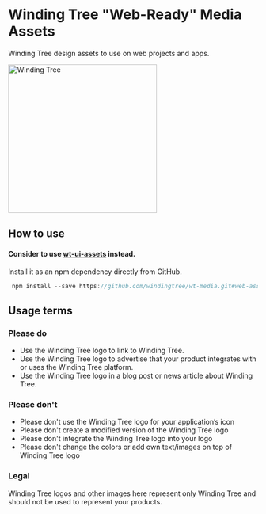 # Winding Tree "Web-Ready" Media Assets


Winding Tree design assets to use on web projects and apps.

<img src="logo-variants/full-logo/svg/logo--gradient_black-text--lg.svg?sanitize=true" alt="Winding Tree" width="300px">

## How to use

#### Consider to use [wt-ui-assets](https://github.com/windingtree/wt-ui-assets) instead.

Install it as an npm dependency directly from GitHub.

```js
 npm install --save https://github.com/windingtree/wt-media.git#web-assets
```

## Usage terms

### Please do

- Use the Winding Tree logo to link to Winding Tree.
- Use the Winding Tree logo to advertise that your product integrates with or uses the Winding Tree platform.
- Use the Winding Tree logo in a blog post or news article about Winding Tree.

### Please don't

- Please don't use the Winding Tree logo for your application’s icon
- Please don't create a modified version of the Winding Tree logo
- Please don't integrate the Winding Tree logo into your logo
- Please don't change the colors or add own text/images on top of Winding Tree logo

### Legal

Winding Tree logos and other images here represent only Winding Tree and should not be used to represent your products.
